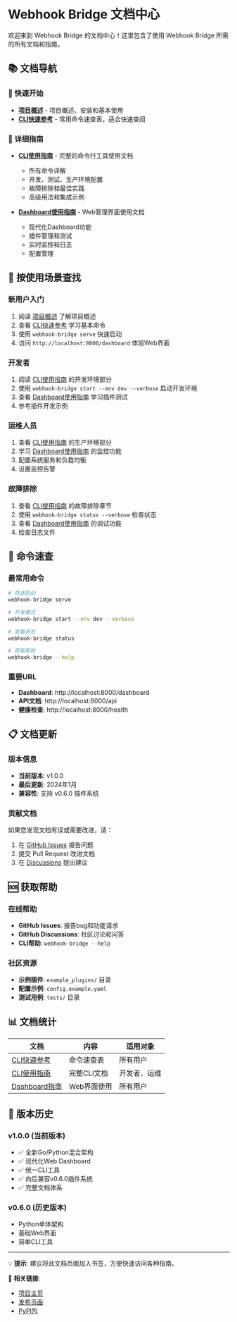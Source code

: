 # Webhook Bridge 文档中心

欢迎来到 Webhook Bridge 的文档中心！这里包含了使用 Webhook Bridge 所需的所有文档和指南。

## 📚 文档导航

### 🚀 快速开始

- **[项目概述](https://github.com/loonghao/webhook_bridge/blob/main/README.md)** - 项目概述、安装和基本使用
- **[CLI快速参考](CLI_QUICK_REFERENCE.md)** - 常用命令速查表，适合快速查阅

### 📖 详细指南

- **[CLI使用指南](CLI_USAGE.md)** - 完整的命令行工具使用文档
  - 所有命令详解
  - 开发、测试、生产环境配置
  - 故障排除和最佳实践
  - 高级用法和集成示例

- **[Dashboard使用指南](DASHBOARD_GUIDE.md)** - Web管理界面使用文档
  - 现代化Dashboard功能
  - 插件管理和测试
  - 实时监控和日志
  - 配置管理

## 🎯 按使用场景查找

### 新用户入门
1. 阅读 [项目概述](https://github.com/loonghao/webhook_bridge/blob/main/README.md) 了解项目概述
2. 查看 [CLI快速参考](CLI_QUICK_REFERENCE.md) 学习基本命令
3. 使用 `webhook-bridge serve` 快速启动
4. 访问 `http://localhost:8000/dashboard` 体验Web界面

### 开发者
1. 阅读 [CLI使用指南](CLI_USAGE.md) 的开发环境部分
2. 使用 `webhook-bridge start --env dev --verbose` 启动开发环境
3. 查看 [Dashboard使用指南](DASHBOARD_GUIDE.md) 学习插件测试
4. 参考插件开发示例

### 运维人员
1. 查看 [CLI使用指南](CLI_USAGE.md) 的生产环境部分
2. 学习 [Dashboard使用指南](DASHBOARD_GUIDE.md) 的监控功能
3. 配置系统服务和负载均衡
4. 设置监控告警

### 故障排除
1. 查看 [CLI使用指南](CLI_USAGE.md) 的故障排除章节
2. 使用 `webhook-bridge status --verbose` 检查状态
3. 查看 [Dashboard使用指南](DASHBOARD_GUIDE.md) 的调试功能
4. 检查日志文件

## 🔧 命令速查

### 最常用命令
```bash
# 快速启动
webhook-bridge serve

# 开发模式
webhook-bridge start --env dev --verbose

# 查看状态
webhook-bridge status

# 获取帮助
webhook-bridge --help
```

### 重要URL
- **Dashboard**: http://localhost:8000/dashboard
- **API文档**: http://localhost:8000/api
- **健康检查**: http://localhost:8000/health

## 📋 文档更新

### 版本信息
- **当前版本**: v1.0.0
- **最后更新**: 2024年1月
- **兼容性**: 支持 v0.6.0 插件系统

### 贡献文档
如果您发现文档有误或需要改进，请：
1. 在 [GitHub Issues](https://github.com/loonghao/webhook_bridge/issues) 报告问题
2. 提交 Pull Request 改进文档
3. 在 [Discussions](https://github.com/loonghao/webhook_bridge/discussions) 提出建议

## 🆘 获取帮助

### 在线帮助
- **GitHub Issues**: 报告bug和功能请求
- **GitHub Discussions**: 社区讨论和问答
- **CLI帮助**: `webhook-bridge --help`

### 社区资源
- **示例插件**: `example_plugins/` 目录
- **配置示例**: `config.example.yaml`
- **测试用例**: `tests/` 目录

## 📊 文档统计

| 文档 | 内容 | 适用对象 |
|------|------|----------|
| [CLI快速参考](CLI_QUICK_REFERENCE.md) | 命令速查表 | 所有用户 |
| [CLI使用指南](CLI_USAGE.md) | 完整CLI文档 | 开发者、运维 |
| [Dashboard指南](DASHBOARD_GUIDE.md) | Web界面使用 | 所有用户 |

## 🔄 版本历史

### v1.0.0 (当前版本)
- ✅ 全新Go/Python混合架构
- ✅ 现代化Web Dashboard
- ✅ 统一CLI工具
- ✅ 向后兼容v0.6.0插件系统
- ✅ 完整文档体系

### v0.6.0 (历史版本)
- Python单体架构
- 基础Web界面
- 简单CLI工具

---

💡 **提示**: 建议将此文档页面加入书签，方便快速访问各种指南。

🔗 **相关链接**:
- [项目主页](https://github.com/loonghao/webhook_bridge)
- [发布页面](https://github.com/loonghao/webhook_bridge/releases)
- [PyPI包](https://pypi.org/project/webhook-bridge/)

